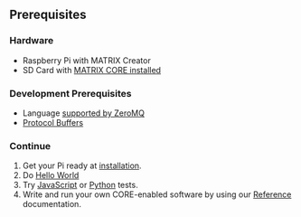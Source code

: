 ## Prerequisites

### Hardware
* Raspberry Pi with MATRIX Creator
* SD Card with [MATRIX CORE installed](installation.md)

### Development Prerequisites

* Language [supported by ZeroMQ](http://zeromq.org/bindings:_start)
* [Protocol Buffers](https://developers.google.com/protocol-buffers/)

### Continue
1. Get your Pi ready at [installation](./installation.md).
1. Do [Hello World](./hello-world.md)
1. Try [JavaScript](../examples/jstests.md) or [Python](../examples/pytests.md) tests.
1. Write and run your own CORE-enabled software by using our [Reference](../reference/index.md) documentation.
